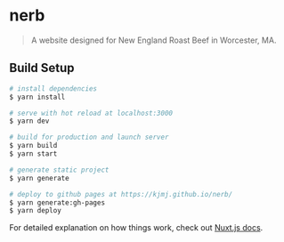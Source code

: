 # nerb

> A website designed for New England Roast Beef in Worcester, MA.

## Build Setup

``` bash
# install dependencies
$ yarn install

# serve with hot reload at localhost:3000
$ yarn dev

# build for production and launch server
$ yarn build
$ yarn start

# generate static project
$ yarn generate

# deploy to github pages at https://kjmj.github.io/nerb/
$ yarn generate:gh-pages
$ yarn deploy
```

For detailed explanation on how things work, check out [Nuxt.js docs](https://nuxtjs.org).
